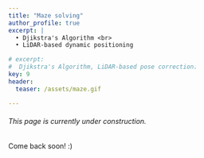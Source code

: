 ```yaml
---
title: "Maze solving"
author_profile: true
excerpt: |
  • Djikstra's Algorithm <br>
  • LiDAR-based dynamic positioning

# excerpt:
#  Djikstra's Algorithm, LiDAR-based pose correction.
key: 9
header:
  teaser: /assets/maze.gif

---
```

###### This page is currently under construction.

Come back soon! :) 